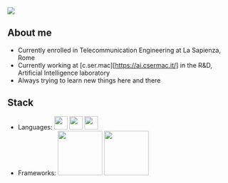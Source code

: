 ![](https://github.com/lamb-does-code/lamb-does-code/blob/main/assets/bg.png)

## About me

- Currently enrolled in Telecommunication Engineering at La Sapienza, Rome
- Currently working at [c.ser.mac][https://ai.csermac.it/] in the R&D, Artificial Intelligence laboratory
- Always trying to learn new things here and there

## Stack

- Languages: <img src = 'https://github.com/lamb-does-code/lamb-does-code/blob/main/assets/logos/pythonlogo.png' width='30'/> <img src = 'https://github.com/lamb-does-code/lamb-does-code/blob/main/assets/logos/clogo.svg' width='30'/> <img src = 'https://github.com/lamb-does-code/lamb-does-code/blob/main/assets/logos/Matlab_Logo.png' width='30'/>
- Frameworks: <img src = 'https://github.com/lamb-does-code/lamb-does-code/blob/main/assets/logos/pytorch.png' width='100'/> <img src = 'https://github.com/lamb-does-code/lamb-does-code/blob/main/assets/logos/tensorflow.png' width='100'/> 
